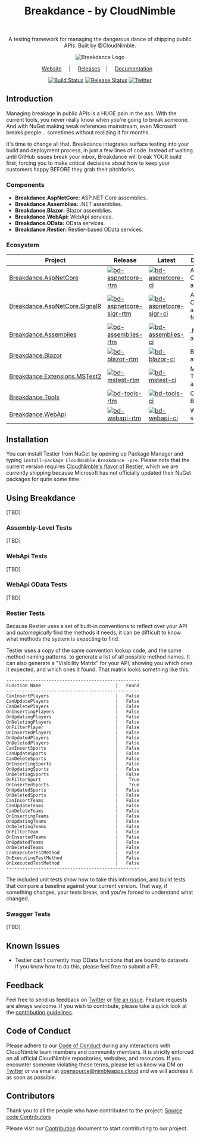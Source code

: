 <h1 align="center">Breakdance - by CloudNimble</h1> 
<br>
<p align="center">
  A testing framework for managing the dangerous dance of shipping public APIs. Built by @CloudNimble.
</p>

<div align="center">

<img src="https://cloud.githubusercontent.com/assets/1657085/26813617/6489768e-4a4d-11e7-8a49-3864333ebde9.png" alt="Breakdance Logo">

<br>

[Website][website-link] &nbsp;&nbsp;&nbsp; | &nbsp;&nbsp;&nbsp; [Releases][release-link] &nbsp;&nbsp;&nbsp;| &nbsp;&nbsp;&nbsp; [Documentation][doc-link] &nbsp;&nbsp;&nbsp;

[![Build Status][devops-rtm-build-img]][devops-rtm-build]
[![Release Status][devops-rtm-release-img]][devops-rtm-release]
[![Twitter][twitter-img]][twitter-intent]

</div>

## Introduction
Managing breakage in public APIs is a HUGE pain in the ass. With the current tools, you never really know when you're going to break someone. And with NuGet
making weak references mainstream, even Microsoft breaks people... sometimes without realizing it for months.

It's time to change all that. Breakdance integrates surface testing into your build and deployment process, in just a few lines of code. Instead of waiting until GitHub issues break your inbox, Breakdance will break YOUR build first, forcing you to make critical decisions about how to keep your customers happy BEFORE they grab their pitchforks.

### Components
- **Breakdance.AspNetCore:**     ASP.NET Core assemblies.
- **Breakdance.Assemblies:**     .NET assemblies.
- **Breakdance.Blazor:**         Blazor assemblies.
- **Breakdance.WebApi:**         WebApi services.
- **Breakdance.OData:**          OData services.
- **Breakdance.Restier:**        Restier-based OData services.

### Ecosystem

| Project | Release | Latest | Description |
|---------|--------|--------|-------------|
| [Breakdance.AspNetCore][bd-aspnetcore-nuget]    | [![bd-aspnetcore-rtm][bd-aspnetcore-rtm-nuget-img]][bd-aspnetcore-nuget] | [![bd-aspnetcore-ci][bd-aspnetcore-ci-nuget-img]][bd-aspnetcore-nuget] | ASP.NET Core assemblies.
| [Breakdance.AspNetCore.SignalR][bd-aspnetcore-sigr-nuget]    | [![bd-aspnetcore-sigr-rtm][bd-aspnetcore-sigr-rtm-nuget-img]][bd-aspnetcore-sigr-nuget] | [![bd-aspnetcore-sigr-ci][bd-aspnetcore-sigr-ci-nuget-img]][bd-aspnetcore-sigr-nuget] | ASP.NET Core assemblies for SignalR
| [Breakdance.Assemblies][bd-assemblies-nuget]    | [![bd-assemblies-rtm][bd-assemblies-rtm-nuget-img]][bd-assemblies-nuget] | [![bd-assemblies-ci][bd-assemblies-ci-nuget-img]][bd-assemblies-nuget] | .NET assemblies.
| [Breakdance.Blazor][bd-blazor-nuget]    | [![bd-blazor-rtm][bd-blazor-rtm-nuget-img]][bd-blazor-nuget] | [![bd-blazor-ci][bd-blazor-ci-nuget-img]][bd-blazor-nuget] | Blazor assemblies.
| [Breakdance.Extensions.MSTest2][bd-mstest-nuget]    | [![bd-mstest-rtm][bd-mstest-rtm-nuget-img]][bd-mstest-nuget] | [![bd-mstest-ci][bd-mstest-ci-nuget-img]][bd-mstest-nuget] | Microsoft Test assemblies.
| [Breakdance.Tools][bd-tools-nuget]    | [![bd-tools-rtm][bd-tools-rtm-nuget-img]][bd-tools-nuget] | [![bd-tools-ci][bd-tools-ci-nuget-img]][bd-tools-nuget]  | CLI tools  for Breakdance.
| [Breakdance.WebApi][bd-webapi-nuget]    | [![bd-webapi-rtm][bd-webapi-rtm-nuget-img]][bd-webapi-nuget] | [![bd-webapi-ci][bd-webapi-ci-nuget-img]][bd-webapi-nuget] | WebApi services.

## Installation

You can install Testier from NuGet by opening up Package Manager and typing `install-package CloudNimble.Breakdance -pre`. Please note that the current version 
requires [CloudNimble's flavor of Restier](https://github.com/robertmclaws/RESTier), which we are currently shipping because Microsoft has not officially updated 
their NuGet packages for quite some time.

## Using Breakdance
[TBD]

### Assembly-Level Tests
[TBD]

### WebApi Tests
[TBD]

### WebApi OData Tests
[TBD]

### Restier Tests
Because Restier uses a set of built-in conventions to reflect over your API and _automagically_ find the methods it needs, it can be difficult to know what methods the system is expecting to find.

Testier uses a copy of the same convention lookup code, and the same method naming patterns, to generate a list of all possible method names. It can also generate a "Visibility Matrix" for your API, showing you which ones it expected, and which ones it found. That matrix looks something like this:

```
--------------------------------------------------
Function Name                            |   Found
--------------------------------------------------
CanInsertPlayers                         |   False
CanUpdatePlayers                         |   False
CanDeletePlayers                         |   False
OnInsertingPlayers                       |   False
OnUpdatingPlayers                        |   False
OnDeletingPlayers                        |   False
OnFilterPlayer                           |   False
OnInsertedPlayers                        |   False
OnUpdatedPlayers                         |   False
OnDeletedPlayers                         |   False
CanInsertSports                          |   False
CanUpdateSports                          |   False
CanDeleteSports                          |   False
OnInsertingSports                        |   False
OnUpdatingSports                         |   False
OnDeletingSports                         |   False
OnFilterSport                            |    True
OnInsertedSports                         |    True
OnUpdatedSports                          |   False
OnDeletedSports                          |   False
CanInsertTeams                           |   False
CanUpdateTeams                           |   False
CanDeleteTeams                           |   False
OnInsertingTeams                         |   False
OnUpdatingTeams                          |   False
OnDeletingTeams                          |   False
OnFilterTeam                             |   False
OnInsertedTeams                          |   False
OnUpdatedTeams                           |   False
OnDeletedTeams                           |   False
CanExecuteTestMethod                     |   False
OnExecutingTestMethod                    |   False
OnExecutedTestMethod                     |   False
--------------------------------------------------
```

The included unit tests show how to take this information, and build tests that compare a baseline against your current version. That way, if something changes, your tests break, and you're forced to understand what changed.

### Swagger Tests
[TBD]

## Known Issues

- Testier can't currently map OData functions that are bound to datasets. If you know how to do this, please feel free to submit a PR.

## Feedback

Feel free to send us feedback on [Twitter][twitter-link] or [file an issue][issues-link]. Feature requests are always welcome. If you wish to contribute, please take a quick look at the [contribution guidelines](./.github/CONTRIBUTING.md).

## Code of Conduct

Please adhere to our [Code of Conduct](./CODE_OF_CONDUCT.md) during any interactions with 
CloudNimble team members and community members. It is strictly enforced on all official CloudNimble
repositories, websites, and resources. If you encounter someone violating
these terms, please let us know via DM on [Twitter][twitter-link] or via email at opensource@nimbleapps.cloud and we will address it as soon as possible.

## Contributors

Thank you to all the people who have contributed to the project: [Source code Contributors][contri-link]

Please visit our [Contribution](./.github/CONTRIBUTING.md) document to start contributing to our project.

<!-- Base Link References -->

[website-link]: https://nimbleapps.cloud/
[project-link]: https://github.com/CloudNimble/Breakdance/
[release-link]: https://github.com/CloudNimble/Breakdance/releases
[doc-link]: https://github.com/CloudNimble/Breakdance/tree/main/docs
[contri-link]: https://github.com/CloudNimble/Breakdance/graphs/contributors
[issues-link]: https://github.com/CloudNimble/Breakdance/issues

[twitter-link]: https://twitter.com/cloud_nimble
[twitter-intent]:https://twitter.com/intent/tweet?via=cloud_nimble&text=Check%20out%20Breakdance%2C%20the%20framework%20for%20reliable%2C%20distributed%2C%20scalable%2C%20cross-platform%20event%20processing%20on%20.NET.&hashtags=dotnetcore%2Cazure
[twitter-img]:https://img.shields.io/badge/share-on%20twitter-55acee.svg?style=for-the-badge&logo=twitter

<!-- CI/CD Link References -->

[devops-rtm-build]:https://dev.azure.com/cloudnimble/Breakdance/_build/latest?definitionId=10
[devops-rtm-release]:https://dev.azure.com/cloudnimble/Breakdance/_release?view=all&definitionId=2

[devops-rtm-build-img]:https://img.shields.io/azure-devops/build/cloudnimble/breakdance/10.svg?style=for-the-badge&logo=azuredevops
[devops-rtm-release-img]:https://img.shields.io/azure-devops/release/cloudnimble/7f9e2e9c-c38f-43dd-a5f2-0b909c883db2/2/2.svg?style=for-the-badge&logo=azuredevops

<!-- Ecosystem Link References -->

[bd-aspnetcore-nuget]: https://www.nuget.org/packages/Breakdance.AspNetCore
[bd-aspnetcore-sigr-nuget]: https://www.nuget.org/packages/Breakdance.AspNetCore.SignalR
[bd-assemblies-nuget]: https://www.nuget.org/packages/Breakdance.Assemblies
[bd-blazor-nuget]: https://www.nuget.org/packages/Breakdance.Blazor
[bd-mstest-nuget]: https://www.nuget.org/packages/Breakdance.Extensions.MSTest2
[bd-tools-nuget]: https://www.nuget.org/packages/Breakdance.Tools
[bd-webapi-nuget]: https://www.nuget.org/packages/Breakdance.WebApi

<!-- Badges -->
[bd-aspnetcore-rtm-nuget-img]: https://img.shields.io/nuget/v/Breakdance.AspNetCore?label=&logo=NuGet&style=for-the-badge
[bd-aspnetcore-sigr-rtm-nuget-img]: https://img.shields.io/nuget/v/Breakdance.AspNetCore.SignalR?label=&logo=NuGet&style=for-the-badge
[bd-assemblies-rtm-nuget-img]: https://img.shields.io/nuget/v/Breakdance.Assemblies?label=&logo=NuGet&style=for-the-badge
[bd-blazor-rtm-nuget-img]: https://img.shields.io/nuget/v/Breakdance.Blazor?label=&logo=NuGet&style=for-the-badge
[bd-mstest-rtm-nuget-img]: https://img.shields.io/nuget/v/Breakdance.Extensions.MSTest2?label=&logo=NuGet&style=for-the-badge
[bd-tools-rtm-nuget-img]: https://img.shields.io/nuget/v/Breakdance.Tools?label=&logo=NuGet&style=for-the-badge
[bd-webapi-rtm-nuget-img]: https://img.shields.io/nuget/v/Breakdance.WebApi?label=&logo=NuGet&style=for-the-badge

[bd-aspnetcore-ci-nuget-img]: https://img.shields.io/nuget/vpre/Breakdance.AspNetCore?label=&logo=NuGet&style=for-the-badge
[bd-aspnetcore-sigr-ci-nuget-img]: https://img.shields.io/nuget/vpre/Breakdance.AspNetCore.SignalR?label=&logo=NuGet&style=for-the-badge
[bd-assemblies-ci-nuget-img]: https://img.shields.io/nuget/vpre/Breakdance.Assemblies?label=&logo=NuGet&style=for-the-badge
[bd-blazor-ci-nuget-img]: https://img.shields.io/nuget/vpre/Breakdance.Blazor?label=&logo=NuGet&style=for-the-badge
[bd-mstest-ci-nuget-img]: https://img.shields.io/nuget/vpre/Breakdance.Extensions.MSTest2?label=&logo=NuGet&style=for-the-badge
[bd-tools-ci-nuget-img]: https://img.shields.io/nuget/vpre/Breakdance.Tools?label=&logo=NuGet&style=for-the-badge
[bd-webapi-ci-nuget-img]: https://img.shields.io/nuget/vpre/Breakdance.WebApi?label=&logo=NuGet&style=for-the-badge
